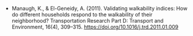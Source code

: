 + Manaugh, K., & El-Geneidy, A. (2011). Validating walkability indices: How do different households respond to the walkability of their neighborhood? Transportation Research Part D: Transport and Environment, 16(4), 309–315. https://doi.org/10.1016/j.trd.2011.01.009